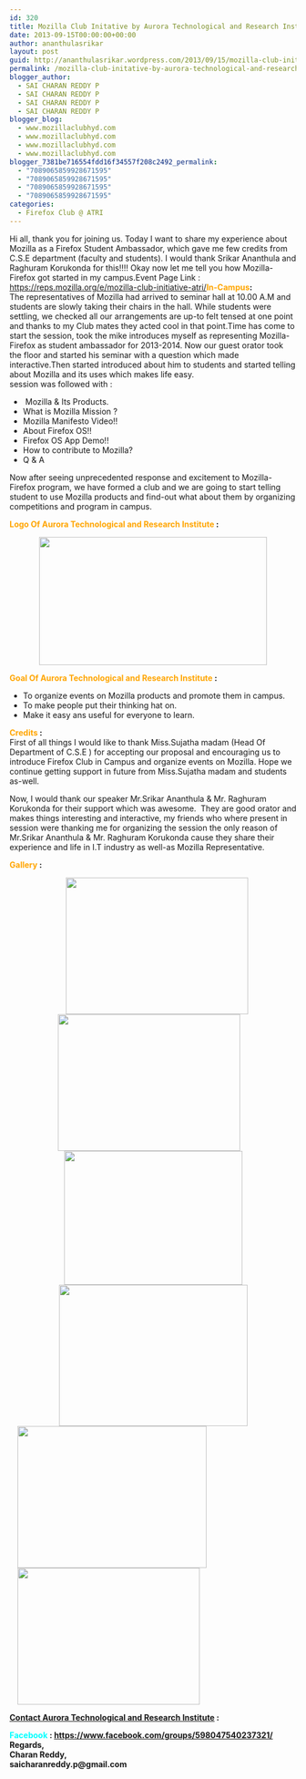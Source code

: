 ```yaml
---
id: 320
title: Mozilla Club Initative by Aurora Technological and Research Institute | 14th September,2013
date: 2013-09-15T00:00:00+00:00
author: ananthulasrikar
layout: post
guid: http://ananthulasrikar.wordpress.com/2013/09/15/mozilla-club-initative-by-aurora-technological-and-research-institute-14th-september2013/
permalink: /mozilla-club-initative-by-aurora-technological-and-research-institute-14th-september2013/
blogger_author:
  - SAI CHARAN REDDY P
  - SAI CHARAN REDDY P
  - SAI CHARAN REDDY P
  - SAI CHARAN REDDY P
blogger_blog:
  - www.mozillaclubhyd.com
  - www.mozillaclubhyd.com
  - www.mozillaclubhyd.com
  - www.mozillaclubhyd.com
blogger_7381be716554fdd16f34557f208c2492_permalink:
  - "7089065859928671595"
  - "7089065859928671595"
  - "7089065859928671595"
  - "7089065859928671595"
categories:
  - Firefox Club @ ATRI
---
```

<div dir="ltr" style="text-align: left;">
  Hi all, thank you for joining us. Today I want to share my experience about Mozilla as a Firefox Student Ambassador, which gave me few credits from C.S.E department (faculty and students). I would thank Srikar Ananthula and Raghuram Korukonda for this!!!! Okay now let me tell you how Mozilla-Firefox got started in my campus.Event Page Link : <a href="https://reps.mozilla.org/e/mozilla-club-initiative-atri/">https://reps.mozilla.org/e/mozilla-club-initiative-atri/</a><b><span style="color: orange;">In-Campus</span>:</b><br /> The representatives of Mozilla had arrived to seminar hall at 10.00 A.M and students are slowly taking their chairs in the hall. While students were settling, we checked all our arrangements are up-to felt tensed at one point and thanks to my Club mates they acted cool in that point.Time has come to start the session, took the mike introduces myself as representing Mozilla-Firefox as student ambassador for 2013-2014. Now our guest orator took the floor and started his seminar with a question which made interactive.Then started introduced about him to students and started telling about Mozilla and its uses which makes life easy.<br /> session was followed with :</p> 
  
  <ul style="text-align: left;">
    <li>
       Mozilla & Its Products.
    </li>
    <li>
      What is Mozilla Mission ?
    </li>
    <li>
      Mozilla Manifesto Video!!
    </li>
    <li>
      About Firefox OS!!
    </li>
    <li>
      Firefox OS App Demo!!
    </li>
    <li>
      How to contribute to Mozilla?
    </li>
    <li>
      Q & A
    </li>
  </ul>
  
  <p>
    Now after seeing unprecedented response and excitement to Mozilla-Firefox program, we have formed a club and we are going to start telling student to use Mozilla products and find-out what about them by organizing competitions and program in campus.
  </p>
  
  <p>
    <b><span style="color: orange;">Logo Of Aurora Technological and Research Institute</span> : </b>
  </p>
  
  <div class="separator" style="clear: both; text-align: center;">
    <a style="margin-left: 1em; margin-right: 1em;" href="http://ananthulasrikar.files.wordpress.com/2013/09/54ab9-55169.jpg"><img src="http://ananthulasrikar.files.wordpress.com/2013/09/54ab9-55169.jpg?w=300" alt="" width="400" height="225" border="0" /></a>
  </div>
  
  <p>
    <span style="color: orange;"><b>Goal Of </b></span><b><b><span style="color: orange;">Aurora Technological and Research Institute</span> :  </b></b>
  </p>
  
  <ul style="text-align: left;">
    <li>
      To organize events on Mozilla products and promote them in campus.<b><b> </b></b>
    </li>
    <li>
      To make people put their thinking hat on.
    </li>
    <li>
      Make it easy ans useful for everyone to learn.<b><b> </b> </b>
    </li>
  </ul>
  
  <p>
    <b><span style="color: orange;">Credits </span>:</b><br /> First of all things I would like to thank Miss.Sujatha madam (Head Of Department of C.S.E ) for accepting our proposal and encouraging us to introduce Firefox Club in Campus and organize events on Mozilla. Hope we continue getting support in future from Miss.Sujatha madam and students as-well.
  </p>
  
  <p>
    Now, I would thank our speaker Mr.Srikar Ananthula & Mr. Raghuram Korukonda for their support which was awesome.  They are good orator and makes things interesting and interactive, my friends who where present in session were thanking me for organizing the session the only reason of Mr.Srikar Ananthula & Mr. Raghuram Korukonda cause they share their experience and life in I.T industry as well-as Mozilla Representative.
  </p>
  
  <p>
    <b><span style="color: orange;">Gallery </span>: </b>
  </p>
  
  <div class="separator" style="clear: both; text-align: center;">
  </div>
  
  <div class="separator" style="clear: both; text-align: center;">
    <a style="margin-left: 1em; margin-right: 1em;" href="http://ananthulasrikar.files.wordpress.com/2013/09/5c19f-961197_578965838830261_132072949_n.jpg"><img class=" alignleft" src="http://ananthulasrikar.files.wordpress.com/2013/09/29b76-1208622_578968328830012_1596902138_n.jpg" alt="" width="320" height="240" border="0" /><img class=" alignnone" src="http://ananthulasrikar.files.wordpress.com/2013/09/5c19f-961197_578965838830261_132072949_n.jpg?w=300" alt="" width="320" height="240" border="0" /></a><img class=" alignleft" src="http://ananthulasrikar.files.wordpress.com/2013/09/d2961-1368701_578968342163344_773917651_n.jpg?w=300" alt="" width="313" height="235" border="0" /><img class=" alignnone" src="http://ananthulasrikar.files.wordpress.com/2013/09/5c502-992419_578966115496900_1340089983_n.jpg?w=300" alt="" width="331" height="248" border="0" />
  </div>
  
  <div class="separator" style="clear: both; text-align: left;">
    <b></b><a style="margin-left: 1em; margin-right: 1em;" href="http://ananthulasrikar.files.wordpress.com/2013/09/8884f-962834_578970165496495_381851002_n.jpg"><img class=" alignleft" src="http://ananthulasrikar.files.wordpress.com/2013/09/8884f-962834_578970165496495_381851002_n.jpg" alt="" width="332" height="249" border="0" /></a><a style="margin-left: 1em; margin-right: 1em;" href="http://ananthulasrikar.files.wordpress.com/2013/09/21df4-962846_578972952162883_292966723_n.jpg"><img class=" alignnone" src="http://ananthulasrikar.files.wordpress.com/2013/09/21df4-962846_578972952162883_292966723_n.jpg" alt="" width="320" height="240" border="0" /></a>
  </div>
  
  <div class="separator" style="clear: both; text-align: center;">
  </div>
  
  <p>
    <b><span style="text-decoration: underline;">Contact Aurora Technological and Research Institute</span> : </b>
  </p>
  
  <p>
    <b><span style="color: cyan;">Facebook </span>: <a href="https://www.facebook.com/groups/598047540237321/">https://www.facebook.com/groups/598047540237321/</a> </b><br /> <b>Regards,</b><br /> <b>Charan Reddy,</b><br /> <b>saicharanreddy.p@gmail.com</b>
  </p>
</div>